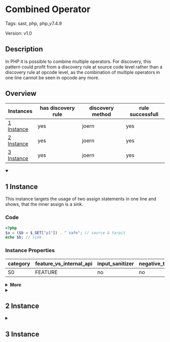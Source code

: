 [//]: # (This file is automatically generated. If you wish to make any changes, please use the JSON files and regenerate this file using the tpframework.)

# Combined Operator

Tags: sast, php, php_v7.4.9

Version: v1.0

## Description

In PHP it is possible to combine multiple operators. For discovery, this pattern could profit from a discovery rule at source code level rather than a discovery rule at opcode level, as the combination of multiple operators in one line cannot be seen in opcode any more.

## Overview

| Instances                 | has discovery rule   | discovery method   | rule successfull   |
|---------------------------|----------------------|--------------------|--------------------|
| [1 Instance](#1-instance) | yes                  | joern              | yes                |
| [2 Instance](#2-instance) | yes                  | joern              | yes                |
| [3 Instance](#3-instance) | yes                  | joern              | yes                |

<details markdown="1"open>
<summary>

## 1 Instance
</summary>

This instance targets the usage of two assign statements in one line and shows, that the inner assign is a sink.

### Code

```PHP
<?php
$a = ($b = $_GET["p1"]) . " safe"; // source & tarpit
echo $b; // sink
```

### Instance Properties

| category   | feature_vs_internal_api   | input_sanitizer   | negative_test_case   | source_and_sink   |
|------------|---------------------------|-------------------|----------------------|-------------------|
| S0         | FEATURE                   | no                | no                   | no                |

<details markdown="1">
<summary>
<b>More</b></summary>

<details markdown="1">
<summary>

### Compile
</summary>

```bash
$_main:
     ; (lines=7, args=0, vars=2, tmps=5)
     ; (before optimizer)
     ; /.../PHP/5_combined_operator/1_instance_5_combined_operator/1_instance_5_combined_operator.php:1-3
     ; return  [] RANGE[0..0]
0000 T2 = FETCH_R (global) string("_GET")
0001 T3 = FETCH_DIM_R T2 string("p1")
0002 T4 = ASSIGN CV1($b) T3
0003 T5 = CONCAT T4 string(" safe")
0004 ASSIGN CV0($a) T5
0005 ECHO CV1($b)
0006 RETURN int(1)
```

</details>

<details markdown="1">
<summary>

### Discovery
</summary>

The rule searches for the usage of `concat`, but that does not mean, that multiple operators have been combined here.

```scala
val x5 = (name, "5_combined_operator_i1", cpg.call(".*CONCAT.*").location.toJson);
```

| discovery method   | expected accuracy   |
|--------------------|---------------------|
| joern              | FP                  |

</details>

<details markdown="1"open>
<summary>

### Measurement
</summary>

| Tool        | Comm_1   | Comm_2   | phpSAFE   | Progpilot   | RIPS   | WAP   | Ground Truth   |
|-------------|----------|----------|-----------|-------------|--------|-------|----------------|
| 08 Jun 2021 | yes      | yes      | no        | yes         | yes    | yes   | yes            |
| 17 May 2023 | yes      | yes      |           |             |        |       | yes            |

</details>

<details markdown="1">
<summary>

### Remediation
</summary>

One could split up the operations, by using one line for each operation. Would that be easier for a SAST tool?

</details>

</details>

</details>

<details markdown="1">
<summary>

## 2 Instance
</summary>

This instance targets the usage of two assign statements in one line and shows, that the outer assign is a sink.

### Code

```PHP
<?php
$a = ($b = $_GET["p1"]) . " safe"; // source & tarpit
echo $a; // sink
```

### Instance Properties

| category   | feature_vs_internal_api   | input_sanitizer   | negative_test_case   | source_and_sink   |
|------------|---------------------------|-------------------|----------------------|-------------------|
| S0         | FEATURE                   | no                | no                   | no                |

<details markdown="1">
<summary>
<b>More</b></summary>

<details markdown="1">
<summary>

### Compile
</summary>

```bash
$_main:
     ; (lines=7, args=0, vars=2, tmps=5)
     ; (before optimizer)
     ; /.../PHP/5_combined_operator/2_instance_5_combined_operator/2_instance_5_combined_operator.php:1-3
     ; return  [] RANGE[0..0]
0000 T2 = FETCH_R (global) string("_GET")
0001 T3 = FETCH_DIM_R T2 string("p1")
0002 T4 = ASSIGN CV1($b) T3
0003 T5 = CONCAT T4 string(" safe")
0004 ASSIGN CV0($a) T5
0005 ECHO CV0($a)
0006 RETURN int(1)
```

</details>

<details markdown="1">
<summary>

### Discovery
</summary>

The discovery looks for an `ASSIGN` statement. The rule could be better, if we could check if the `ASSIGN` statement in the source code is in the same line as another `ASSIGN` statement.

```scala
val x5 = (name, "5_combined_operator_i2", cpg.call.code("(V|T).*=.*ASSIGN.*").location.toJson);
```

| discovery method   | expected accuracy   |
|--------------------|---------------------|
| joern              | FP                  |

</details>

<details markdown="1"open>
<summary>

### Measurement
</summary>

| Tool        | Comm_1   | Comm_2   | Ground Truth   |
|-------------|----------|----------|----------------|
| 17 May 2023 | yes      | yes      | yes            |

</details>

<details markdown="1">
<summary>

### Remediation
</summary>

One could split up the operations, by using one line for each operation. Would that be easier for a SAST tool?

</details>

</details>

</details>

<details markdown="1">
<summary>

## 3 Instance
</summary>

This instance shows the use of multiple assign statements in one line, but the source is only invoked by another indirection.

### Code

```PHP
<?php
$a = $_GET["p1"]; // source
$c = ($b = $a) . " safe"; // tarpit
echo $b; // sink
```

### Instance Properties

| category   | feature_vs_internal_api   | input_sanitizer   | negative_test_case   | source_and_sink   |
|------------|---------------------------|-------------------|----------------------|-------------------|
| S0         | FEATURE                   | no                | no                   | no                |

<details markdown="1">
<summary>
<b>More</b></summary>

<details markdown="1">
<summary>

### Compile
</summary>

```bash
$_main:
     ; (lines=8, args=0, vars=3, tmps=6)
     ; (before optimizer)
     ; /.../PHP/5_combined_operator/3_instance_5_combined_operator/3_instance_5_combined_operator.php:1-4
     ; return  [] RANGE[0..0]
0000 T3 = FETCH_R (global) string("_GET")
0001 T4 = FETCH_DIM_R T3 string("p1")
0002 ASSIGN CV0($a) T4
0003 T6 = ASSIGN CV2($b) CV0($a)
0004 T7 = CONCAT T6 string(" safe")
0005 ASSIGN CV1($c) T7
0006 ECHO CV2($b)
0007 RETURN int(1)
```

</details>

<details markdown="1">
<summary>

### Discovery
</summary>

The discovery looks for an `ASSIGN` statement. The rule could be better, if we could check if the `ASSIGN` statement in the source code is in the same line as another `ASSIGN` statement.

```scala
val x5 = (name, "5_combined_operator_i3", cpg.call.code("(V|T).*=.*ASSIGN.*").location.toJson);
```

| discovery method   | expected accuracy   |
|--------------------|---------------------|
| joern              | FP                  |

</details>

<details markdown="1"open>
<summary>

### Measurement
</summary>

| Tool        | Comm_1   | Comm_2   | Ground Truth   |
|-------------|----------|----------|----------------|
| 17 May 2023 | yes      | yes      | yes            |

</details>

<details markdown="1">
<summary>

### Remediation
</summary>

One could split up the operations, by using one line for each operation. Would that be easier for a SAST tool?

</details>

</details>

</details>
